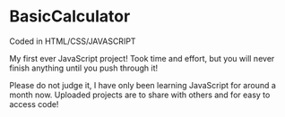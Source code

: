 # BasicCalculator
Coded in HTML/CSS/JAVASCRIPT




My first ever JavaScript project! Took time and effort, but you will never finish anything until you push through it! 

Please do not judge it, I have only been learning JavaScript for around a month now. Uploaded projects are to share with others and for easy to access code! 
